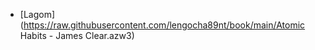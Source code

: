 - [Lagom](https://raw.githubusercontent.com/lengocha89nt/book/main/Atomic Habits - James Clear.azw3)
